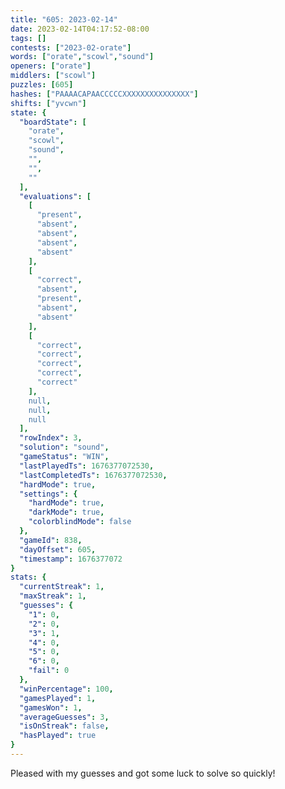 ```yaml
---
title: "605: 2023-02-14"
date: 2023-02-14T04:17:52-08:00
tags: []
contests: ["2023-02-orate"]
words: ["orate","scowl","sound"]
openers: ["orate"]
middlers: ["scowl"]
puzzles: [605]
hashes: ["PAAAACAPAACCCCCXXXXXXXXXXXXXXX"]
shifts: ["yvcwn"]
state: {
  "boardState": [
    "orate",
    "scowl",
    "sound",
    "",
    "",
    ""
  ],
  "evaluations": [
    [
      "present",
      "absent",
      "absent",
      "absent",
      "absent"
    ],
    [
      "correct",
      "absent",
      "present",
      "absent",
      "absent"
    ],
    [
      "correct",
      "correct",
      "correct",
      "correct",
      "correct"
    ],
    null,
    null,
    null
  ],
  "rowIndex": 3,
  "solution": "sound",
  "gameStatus": "WIN",
  "lastPlayedTs": 1676377072530,
  "lastCompletedTs": 1676377072530,
  "hardMode": true,
  "settings": {
    "hardMode": true,
    "darkMode": true,
    "colorblindMode": false
  },
  "gameId": 838,
  "dayOffset": 605,
  "timestamp": 1676377072
}
stats: {
  "currentStreak": 1,
  "maxStreak": 1,
  "guesses": {
    "1": 0,
    "2": 0,
    "3": 1,
    "4": 0,
    "5": 0,
    "6": 0,
    "fail": 0
  },
  "winPercentage": 100,
  "gamesPlayed": 1,
  "gamesWon": 1,
  "averageGuesses": 3,
  "isOnStreak": false,
  "hasPlayed": true
}
---
```

<!-- more -->
Pleased with my guesses and got some luck to solve so quickly!
